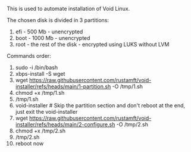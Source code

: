 This is used to automate installation of Void Linux.

The chosen disk is divided in 3 partitions:
1) efi - 500 Mb - unencrypted
2) boot - 1000 Mb - unencrypted
3) root - the rest of the disk - encrypted using LUKS without LVM

Commands order:
1) sudo -i /bin/bash
2) xbps-install -S wget
3) wget https://raw.githubusercontent.com/rustamft/void-installer/refs/heads/main/1-partition.sh -O /tmp/1.sh
4) chmod +x /tmp/1.sh
5) /tmp/1.sh
6) void-installer # Skip the partition section and don't reboot at the end, just exit the void-installer
7) wget https://raw.githubusercontent.com/rustamft/void-installer/refs/heads/main/2-configure.sh -O /tmp/2.sh
8) chmod +x /tmp/2.sh
9) /tmp/2.sh
10) reboot now
